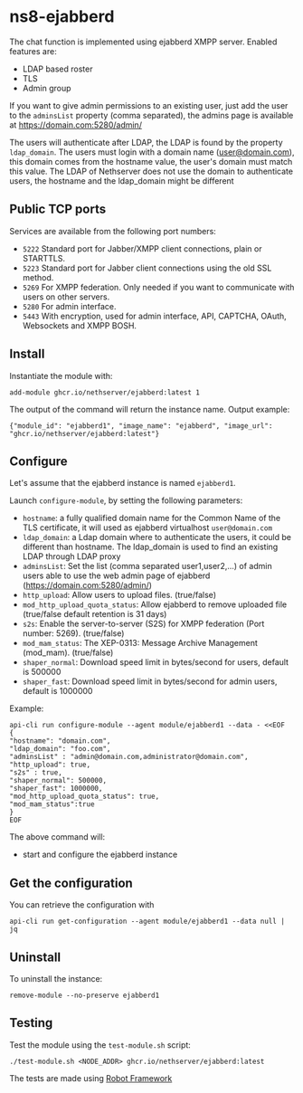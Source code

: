 # ns8-ejabberd

The chat function is implemented using ejabberd XMPP server. Enabled features are:

- LDAP based roster
- TLS
- Admin group

If you want to give admin permissions to an existing user, just add the user to the `adminsList` property (comma separated), the admins page is available at https://domain.com:5280/admin/

The users will authenticate after LDAP, the LDAP is found by the property `ldap_domain`. The users must login with a domain name (user@domain.com), this domain comes from the hostname value, the user's domain must match this value. The LDAP of Nethserver does not use the domain to authenticate users, the hostname and the ldap_domain might be different

## Public TCP ports

Services are available from the following port numbers:

- `5222` Standard port for Jabber/XMPP client connections, plain or STARTTLS.
- `5223` Standard port for Jabber client connections using the old SSL method.
- `5269` For XMPP federation. Only needed if you want to communicate with users on other servers.
- `5280` For admin interface.
- `5443` With encryption, used for admin interface, API, CAPTCHA, OAuth, Websockets and XMPP BOSH.

## Install

Instantiate the module with:

    add-module ghcr.io/nethserver/ejabberd:latest 1

The output of the command will return the instance name.
Output example:

    {"module_id": "ejabberd1", "image_name": "ejabberd", "image_url": "ghcr.io/nethserver/ejabberd:latest"}

## Configure

Let's assume that the ejabberd instance is named `ejabberd1`.

Launch `configure-module`, by setting the following parameters:
- `hostname`: a fully qualified domain name for the Common Name of the TLS certificate, it will used as ejabberd virtualhost `user@domain.com`
- `ldap_domain`: a Ldap domain where to authenticate the users, it could be different than hostname. The ldap_domain is used to find an existing LDAP through LDAP proxy
- `adminsList`: Set the list (comma separated user1,user2,...) of admin users able to use the web admin page of ejabberd (https://domain.com:5280/admin/)
- `http_upload`: Allow users to upload files. (true/false)
- `mod_http_upload_quota_status`: Allow ejabberd to remove uploaded file (true/false default retention is 31 days)
- `s2s`: Enable the server-to-server (S2S) for XMPP federation (Port number: 5269). (true/false)
- `mod_mam_status`: The XEP-0313: Message Archive Management (mod_mam). (true/false)
- `shaper_normal`: Download speed limit in bytes/second for users, default is 500000
- `shaper_fast`:  Download speed limit in bytes/second for admin users, default is 1000000

Example:

    api-cli run configure-module --agent module/ejabberd1 --data - <<EOF
    {
    "hostname": "domain.com",
    "ldap_domain": "foo.com",
    "adminsList" : "admin@domain.com,administrator@domain.com",
    "http_upload": true,
    "s2s" : true,
    "shaper_normal": 500000,
    "shaper_fast": 1000000,
    "mod_http_upload_quota_status": true,
    "mod_mam_status":true
    }
    EOF

The above command will:
- start and configure the ejabberd instance

## Get the configuration
You can retrieve the configuration with

```
api-cli run get-configuration --agent module/ejabberd1 --data null | jq
```

## Uninstall

To uninstall the instance:

    remove-module --no-preserve ejabberd1

## Testing

Test the module using the `test-module.sh` script:


    ./test-module.sh <NODE_ADDR> ghcr.io/nethserver/ejabberd:latest

The tests are made using [Robot Framework](https://robotframework.org/)
